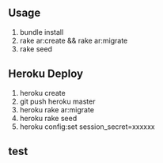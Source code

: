 ## Usage

1. bundle install
2. rake ar:create && rake ar:migrate
3. rake seed

## Heroku Deploy

1. heroku create
2. git push heroku master
3. heroku rake ar:migrate
4. heroku rake seed
5. heroku config:set session_secret=xxxxxx

## test
